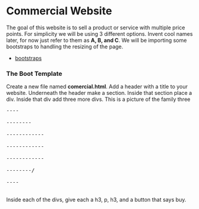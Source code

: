 # Commercial Website

The goal of this website is to sell a product or service with multiple price points.  For simplicity we will be using 3 different options.  Invent cool names later, for now just refer to them as **A, B, and C**.  We will be importing some bootstraps to handling the resizing of the page.

- [bootstraps](https://getbootstrap.com)


### The Boot Template
Create a new file named **comercial.html**.  Add a header with a title to your website.  Underneath the header make a section.  Inside that section place a div.  Inside that div add three more divs.  This is a picture of the family three

<pre>
----<section class="container">
--------<div class= "row">
------------<div class="col-12 col-lg-4"></div>
------------<div class="col-12 col-lg-4"></div>
------------<div class="col-12 col-lg-4"></div>
--------/</div>
----</section>
</pre>


Inside each of the divs, give each a h3, p, h3, and a button that says buy.

<pre>
<div>

</div>
</pre>
